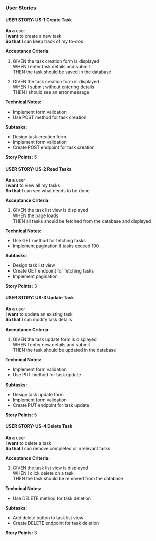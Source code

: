 ### User Stories

#### USER STORY: US-1 Create Task

**As a** user  
**I want** to create a new task  
**So that** I can keep track of my to-dos

**Acceptance Criteria:**
1. GIVEN the task creation form is displayed  
   WHEN I enter task details and submit  
   THEN the task should be saved in the database

2. GIVEN the task creation form is displayed  
   WHEN I submit without entering details  
   THEN I should see an error message

**Technical Notes:**
- Implement form validation
- Use POST method for task creation

**Subtasks:**
- Design task creation form
- Implement form validation
- Create POST endpoint for task creation

**Story Points:** 5

#### USER STORY: US-2 Read Tasks

**As a** user  
**I want** to view all my tasks  
**So that** I can see what needs to be done

**Acceptance Criteria:**
1. GIVEN the task list view is displayed  
   WHEN the page loads  
   THEN all tasks should be fetched from the database and displayed

**Technical Notes:**
- Use GET method for fetching tasks
- Implement pagination if tasks exceed 100

**Subtasks:**
- Design task list view
- Create GET endpoint for fetching tasks
- Implement pagination

**Story Points:** 3

#### USER STORY: US-3 Update Task

**As a** user  
**I want** to update an existing task  
**So that** I can modify task details

**Acceptance Criteria:**
1. GIVEN the task update form is displayed  
   WHEN I enter new details and submit  
   THEN the task should be updated in the database

**Technical Notes:**
- Implement form validation
- Use PUT method for task update

**Subtasks:**
- Design task update form
- Implement form validation
- Create PUT endpoint for task update

**Story Points:** 5

#### USER STORY: US-4 Delete Task

**As a** user  
**I want** to delete a task  
**So that** I can remove completed or irrelevant tasks

**Acceptance Criteria:**
1. GIVEN the task list view is displayed  
   WHEN I click delete on a task  
   THEN the task should be removed from the database

**Technical Notes:**
- Use DELETE method for task deletion

**Subtasks:**
- Add delete button to task list view
- Create DELETE endpoint for task deletion

**Story Points:** 3
